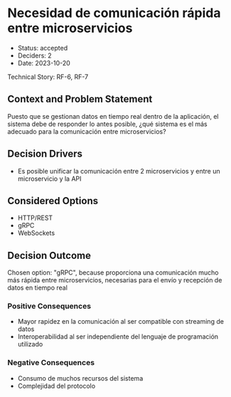 # Necesidad de comunicación rápida entre microservicios

* Status: accepted
* Deciders: 2
* Date: 2023-10-20

Technical Story: RF-6, RF-7

## Context and Problem Statement

Puesto que se gestionan datos en tiempo real dentro de la aplicación, el sistema debe de responder lo antes posible, ¿qué sistema es el más adecuado para la comunicación entre microservicios?

## Decision Drivers

* Es posible unificar la comunicación entre 2 microservicios y entre un microservicio y la API

## Considered Options

* HTTP/REST
* gRPC
* WebSockets

## Decision Outcome

Chosen option: "gRPC", because proporciona una comunicación mucho más rápida entre microservicios, necesarias para el envío y recepción de datos en tiempo real

### Positive Consequences

* Mayor rapidez en la comunicación al ser compatible con streaming de datos
* Interoperabilidad al ser independiente del lenguaje de programación utilizado

### Negative Consequences

* Consumo de muchos recursos del sistema
* Complejidad del protocolo
